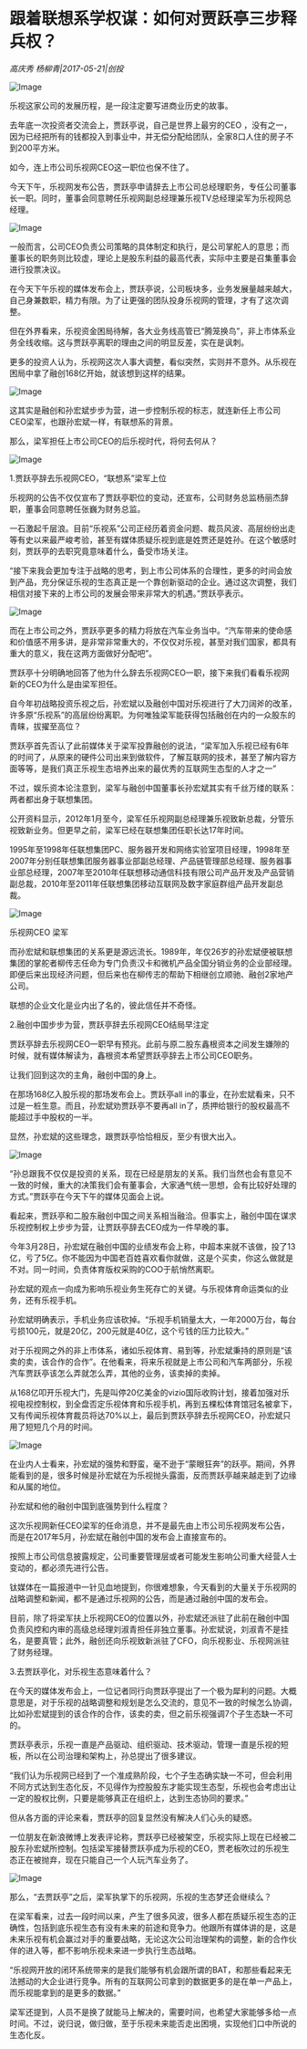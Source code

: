 # 跟着联想系学权谋：如何对贾跃亭三步释兵权？

*高庆秀 杨柳青|2017-05-21|创投*

![Image](http://p3.pstatp.com/large/288800019ec3f93e89fe)

乐视这家公司的发展历程，是一段注定要写进商业历史的故事。

去年底一次投资者交流会上，贾跃亭说，自己是世界上最穷的CEO ，没有之一，因为已经把所有的钱都投入到事业中，并无偿分配给团队，全家8口人住的房子不到200平方米。

如今，连上市公司乐视网CEO这一职位也保不住了。

今天下午，乐视网发布公告，贾跃亭申请辞去上市公司总经理职务，专任公司董事长一职。同时，董事会同意聘任乐视网副总经理兼乐视TV总经理梁军为乐视网总经理。

![Image](http://p3.pstatp.com/large/213f00048f2d4fba2a57)

一般而言，公司CEO负责公司策略的具体制定和执行，是公司掌舵人的意思；而董事长的职务则比较虚，理论上是股东利益的最高代表，实际中主要是召集董事会进行投票决议。

在今天下午乐视的媒体发布会上，贾跃亭说，公司板块多，业务发展量越来越大，自己身兼数职，精力有限。为了让更强的团队投身乐视网的管理，才有了这次调整。

但在外界看来，乐视资金困局待解，各大业务线高管已“腾笼换鸟”，非上市体系业务全线收缩。这与贾跃亭离职的理由之间的明显反差，实在是讽刺。

更多的投资人认为，乐视网这次人事大调整，看似突然，实则并不意外。从乐视在困局中拿了融创168亿开始，就该想到这样的结果。

![Image](http://p9.pstatp.com/large/213a000583994dce8b77)

这其实是融创和孙宏斌步步为营，进一步控制乐视的标志，就连新任上市公司CEO梁军，也跟孙宏斌一样，有联想系的背景。

那么，梁军担任上市公司CEO的后乐视时代，将何去何从？

![Image](http://p1.pstatp.com/large/22c60003ac64fcca8ae3)

1.贾跃亭辞去乐视网CEO，“联想系”梁军上位

乐视网的公告不仅仅宣布了贾跃亭职位的变动，还宣布，公司财务总监杨丽杰辞职，董事会同意聘任张巍为财务总监。

一石激起千层浪。目前“乐视系”公司正经历着资金问题、裁员风波、高层纷纷出走等有史以来最严峻考验，甚至有媒体质疑乐视到底是姓贾还是姓孙。在这个敏感时刻，贾跃亭的去职究竟意味着什么，备受市场关注。

“接下来我会更加专注于战略的思考，到上市公司体系的合理性，更多的时间会放到产品，充分保证乐视的生态真正是一个靠创新驱动的企业。通过这次调整，我们相信对接下来的上市公司的发展会带来非常大的机遇。”贾跃亭表示。

![Image](http://p1.pstatp.com/large/213f00048f2e168b765c)

而在上市公司之外，贾跃亭更多的精力将放在汽车业务当中。“汽车带来的使命感和价值感不用多讲，是非常非常重大的，不仅仅对乐视，甚至对我们国家，都具有重大的意义，我在这两方面做好分配吧”。

贾跃亭十分明确地回答了他为什么辞去乐视网CEO一职，接下来我们看看乐视网新的CEO为什么是由梁军担任。

自今年初战略投资乐视之后，孙宏斌以及融创中国对乐视进行了大刀阔斧的改革，许多原“乐视系”的高层纷纷离职。为何唯独梁军能获得包括融创在内的一众股东的青睐，拔擢至高位？

贾跃亭首先否认了此前媒体关于梁军投靠融创的说法，“梁军加入乐视已经有6年的时间了，从原来的硬件公司出来到做软件，了解互联网的技术，甚至了解内容方面等等，是我们真正乐视生态培养出来的最优秀的互联网生态型的人才之一”

不过，娱乐资本论注意到，梁军与融创中国董事长孙宏斌其实有千丝万缕的联系：两者都出身于联想集团。

公开资料显示，2012年1月至今，梁军任乐视网副总经理兼乐视致新总裁，分管乐视致新业务。但更早之前，梁军已经在联想集团任职长达17年时间。

1995年至1998年任联想集团PC、服务器开发和网络实验室项目经理，1998年至2007年分别任联想集团服务器事业部副总经理、产品链管理部总经理、服务器事业部总经理，2007年至2010年任联想移动通信科技有限公司产品开发及产品营销副总裁，2010年至2011年任联想集团移动互联网及数字家庭群组产品开发副总裁。

![Image](http://p1.pstatp.com/large/213a0005839ae14ce232)

乐视网CEO 梁军

而孙宏斌和联想集团的关系更是源远流长。1989年，年仅26岁的孙宏斌便被联想集团的掌舵者柳传志任命为专门负责汉卡和微机产品全国分销业务的企业部经理。即便后来出现经济问题，但后来也在柳传志的帮助下相继创立顺驰、融创2家地产公司。

联想的企业文化是业内出了名的，彼此信任并不奇怪。

2.融创中国步步为营，贾跃亭辞去乐视网CEO结局早注定

贾跃亭辞去乐视网CEO一职早有预兆。此前与原二股东鑫根资本之间发生嫌隙的时候，就有媒体解读为，鑫根资本希望贾跃亭辞去上市公司CEO职务。

让我们回到这次的主角，融创中国的身上。

在那场168亿入股乐视的那场发布会上。贾跃亭all in的事业，在孙宏斌看来，只不过是一桩生意。而且，孙宏斌劝贾跃亭不要再all in了，质押给银行的股权最高不能超过手中股权的一半。

显然，孙宏斌的这些理念，跟贾跃亭恰恰相反，至少有很大出入。

![Image](http://p3.pstatp.com/large/26ef00047d702c2729b4)

“孙总跟我不仅仅是投资的关系，现在已经是朋友的关系。我们当然也会有意见不一致的时候，重大的决策我们会有董事会，大家通气统一思想，会有比较好处理的方式。”贾跃亭在今天下午的媒体见面会上说。

看起来，贾跃亭和二股东融创中国之间关系相当融洽。但事实上，融创中国在谋求乐视控制权上步步为营，让贾跃亭辞去CEO成为一件早晚的事。

今年3月28日，孙宏斌在融创中国的业绩发布会上称，中超本来就不该做，投了13亿，亏了5亿。你不能因为中国老百姓喜欢看你就做，这是个买卖，你这么做就是不对。同一时间，负责体育版权采购的COO于航悄然离职。

孙宏斌的观点一向成为影响乐视业务生死存亡的关键。与乐视体育命运类似的业务，还有乐视手机。

孙宏斌明确表示，手机业务应该砍掉。“乐视手机销量太大，一年2000万台，每台亏损100元，就是20亿，200元就是40亿，这个亏钱的压力比较大。”

对于乐视网之外的非上市体系，诸如乐视体育、易到等，孙宏斌秉持的原则是“该卖的卖，该合作的合作”。在他看来，将来乐视就是上市公司和汽车两部分，乐视汽车贾跃亭该怎么弄就怎么弄，其他的业务，该卖掉的卖掉。

从168亿叩开乐视大门，先是叫停20亿美金的vizio国际收购计划，接着加强对乐视电视控制权，到全盘否定乐视体育和乐视手机，再到五棵松体育馆冠名被拿下，又有传闻乐视体育裁员将达70%以上，最后到贾跃亭辞去乐视网CEO，孙宏斌只用了短短几个月的时间。

![Image](http://p3.pstatp.com/large/22c80001bf695b55e17f)

在业内人士看来，孙宏斌的强势和野蛮，毫不逊于“蒙眼狂奔”的跃亭。期间，外界能看到的是，很多时候是孙宏斌在为乐视抛头露面，反而贾跃亭越来越走到了边缘和从属的地位。

孙宏斌和他的融创中国到底强势到什么程度？

这次乐视网新任CEO梁军的任命消息，并不是最先由上市公司乐视网发布公告，而是在2017年5月，孙宏斌在融创中国的发布会上直接宣布的。

按照上市公司信息披露规定，公司重要管理层或者可能发生影响公司重大经营人士变动的，都必须先进行公告。

钛媒体在一篇报道中一针见血地提到，你很难想象，今天看到的大量关于乐视网的战略调整和新闻，都不是通过乐视网的公告，而是通过融创中国的发布会。

目前，除了将梁军扶上乐视网CEO的位置以外，孙宏斌还派驻了此前在融创中国负责风控和内审的高级总经理刘淑青担任非独立董事。孙宏斌说，刘淑青不是挂名，是要真管；此外，融创还向乐视致新派驻了CFO，向乐视影业、乐视网派驻了财务经理。

3.去贾跃亭化，对乐视生态意味着什么？

在今天的媒体发布会上，一位记者同行向贾跃亭提出了一个极为犀利的问题。大概意思是，对于乐视的战略调整和规划是怎么交流的，意见不一致的时候怎么协调，比如孙宏斌提到的该合作的合作，该卖的卖，但之前乐视强调7个子生态缺一不可的。

贾跃亭表示，乐视一直是产品驱动、组织驱动、技术驱动，管理一直是乐视的短板，所以在公司治理和架构上，孙总提出了很多建议。

“我们认为乐视网已经到了一个准成熟阶段，七个子生态确实缺一不可，但会利用不同方式达到生态化反，不见得作为控股股东才能实现生态型，乐视也会考虑出让一定的股权比例，只要是能够真正在组织上，达到生态协同的要求。”

但从各方面的评论来看，贾跃亭的回复显然没有解决人们心头的疑惑。

一位朋友在新浪微博上发表评论称，贾跃亭已经被架空，乐视实际上现在已经被二股东孙宏斌所控制。包括梁军接替贾跃亭成为乐视的CEO，贾老板吹过的乐视生态正在被抛弃，现在只能自己一个人玩汽车业务了。

![Image](http://p3.pstatp.com/large/213f00048f305e7a4af8)

那么，“去贾跃亭”之后，梁军执掌下的乐视网，乐视的生态梦还会继续么？

在梁军看来，过去一段时间以来，产生了很多风波，很多人都在质疑乐视生态的正确性，包括到底乐视生态有没有未来的前途和竞争力。他跟所有媒体讲的是，这是未来乐视有机会赢过对手的重要战略，无论这次公司治理架构的调整，新的合作伙伴的进入等，都不影响乐视未来进一步执行生态战略。

“乐视网开放的闭环系统带来的是我们能够有机会跟所谓的BAT，和那些看起来无法撼动的大企业进行竞争。所有的互联网公司拿到的数据更多的是在单一产品上，而乐视能拿到的是更多的数据。”

梁军还提到，人员不是换了就能马上解决的，需要时间，也希望大家能够多给一点时间。不过，说归说，做归做，至于乐视未来能否走出困境，实现他们口中所说的生态化反。

